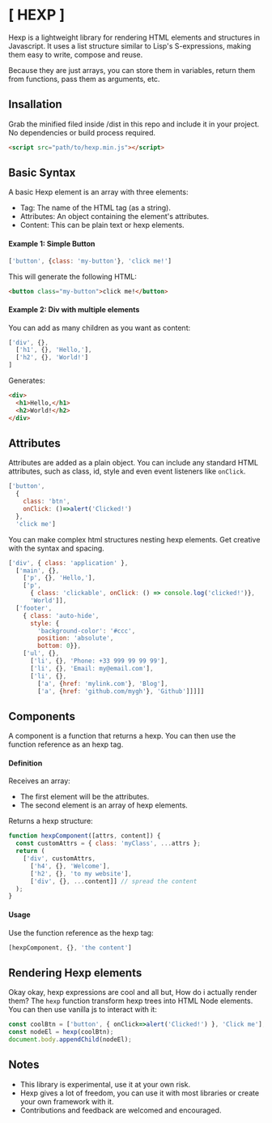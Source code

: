 # [ HEXP ]

Hexp is a lightweight library for rendering HTML elements and structures in Javascript. It uses a list structure similar to Lisp's S-expressions, making them easy to write, compose and reuse.

Because they are just arrays, you can store them in variables, return them from functions, pass them as arguments, etc.

## Insallation

Grab the minified filed inside /dist in this repo and include it in your project. No dependencies or build process required.

``` html
<script src="path/to/hexp.min.js"></script>
```


## Basic Syntax

A basic Hexp element is an array with three elements:

* Tag: The name of the HTML tag (as a string).
* Attributes: An object containing the element's attributes.
* Content: This can be plain text or hexp elements.


#### Example 1: Simple Button

```js
['button', {class: 'my-button'}, 'click me!']
```

This will generate the following HTML:

```html
<button class="my-button">click me!</button>
```

#### Example 2: Div with multiple elements

You can add as many children as you want as content:

```js
['div', {},
  ['h1', {}, 'Hello,'],
  ['h2', {}, 'World!']
]
```

Generates:

```html
<div>
  <h1>Hello,</h1>
  <h2>World!</h2>
</div>
```

## Attributes

Attributes are added as a plain object. You can include any standard HTML attributes, such as class, id, style and even event listeners like `onClick`.

```js
['button', 
  {
    class: 'btn',
    onClick: ()=>alert('Clicked!')
  },
  'click me']
```

You can make complex html structures nesting hexp elements.
Get creative with the syntax and spacing.

```js
['div', { class: 'application' },
  ['main', {},
    ['p', {}, 'Hello,'],
    ['p',
      { class: 'clickable', onClick: () => console.log('clicked!')}, 
      'World']],
  ['footer',
    { class: 'auto-hide', 
      style: { 
        'background-color': '#ccc',
        position: 'absolute',
        bottom: 0}},
    ['ul', {},
      ['li', {}, 'Phone: +33 999 99 99 99'],
      ['li', {}, 'Email: my@email.com'],
      ['li', {},
        ['a', {href: 'mylink.com'}, 'Blog'],
        ['a', {href: 'github.com/mygh'}, 'Github']]]]]
```

## Components

A component is a function that returns a hexp.
You can then use the function reference as an hexp tag.

#### Definition

Receives an array:
* The first element will be the attributes.
* The second element is an array of hexp elements.

Returns a hexp structure:

```js
function hexpComponent([attrs, content]) {
  const customAttrs = { class: 'myClass', ...attrs };
  return (
    ['div', customAttrs,
      ['h4', {}, 'Welcome'],
      ['h2', {}, 'to my website'],
      ['div', {}, ...content]] // spread the content
  );
}
```

#### Usage

Use the function reference as the hexp tag:

```js
[hexpComponent, {}, 'the content']
```

## Rendering Hexp elements

Okay okay, hexp expressions are cool and all but, How do i actually render them?
The `hexp` function transform hexp trees into HTML Node elements. You can then use vanilla js to interact with it:

```js
const coolBtn = ['button', { onClick=>alert('Clicked!') }, 'Click me'];
const nodeEl = hexp(coolBtn);
document.body.appendChild(nodeEl);
```

## Notes

* This library is experimental, use it at your own risk.
* Hexp gives a lot of freedom, you can use it with most libraries or create your own framework with it.
* Contributions and feedback are welcomed and encouraged.
